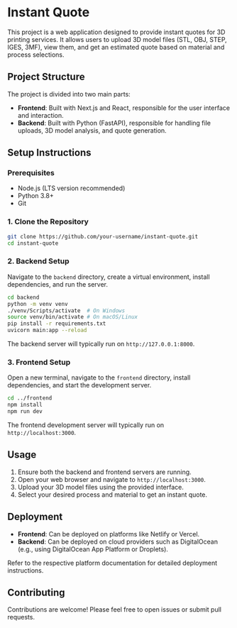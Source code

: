 # Instant Quote

This project is a web application designed to provide instant quotes for 3D printing services. It allows users to upload 3D model files (STL, OBJ, STEP, IGES, 3MF), view them, and get an estimated quote based on material and process selections.

## Project Structure

The project is divided into two main parts:

- **Frontend**: Built with Next.js and React, responsible for the user interface and interaction.
- **Backend**: Built with Python (FastAPI), responsible for handling file uploads, 3D model analysis, and quote generation.

## Setup Instructions

### Prerequisites

- Node.js (LTS version recommended)
- Python 3.8+
- Git

### 1. Clone the Repository

```bash
git clone https://github.com/your-username/instant-quote.git
cd instant-quote
```

### 2. Backend Setup

Navigate to the `backend` directory, create a virtual environment, install dependencies, and run the server.

```bash
cd backend
python -m venv venv
./venv/Scripts/activate  # On Windows
source venv/bin/activate # On macOS/Linux
pip install -r requirements.txt
uvicorn main:app --reload
```

The backend server will typically run on `http://127.0.0.1:8000`.

### 3. Frontend Setup

Open a new terminal, navigate to the `frontend` directory, install dependencies, and start the development server.

```bash
cd ../frontend
npm install
npm run dev
```

The frontend development server will typically run on `http://localhost:3000`.

## Usage

1. Ensure both the backend and frontend servers are running.
2. Open your web browser and navigate to `http://localhost:3000`.
3. Upload your 3D model files using the provided interface.
4. Select your desired process and material to get an instant quote.

## Deployment

- **Frontend**: Can be deployed on platforms like Netlify or Vercel.
- **Backend**: Can be deployed on cloud providers such as DigitalOcean (e.g., using DigitalOcean App Platform or Droplets).

Refer to the respective platform documentation for detailed deployment instructions.

## Contributing

Contributions are welcome! Please feel free to open issues or submit pull requests.